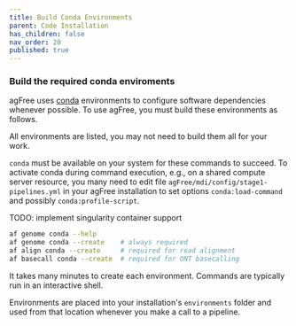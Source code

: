```yaml
---
title: Build Conda Environments
parent: Code Installation
has_children: false
nav_order: 20
published: true
---
```


### Build the required conda enviroments

agFree uses [conda](https://docs.conda.io/en/latest/) environments to 
configure software dependencies whenever possible. To use agFree, you must build 
these environments as follows. 

All environments are listed, 
you may not need to build them all for your work.

`conda` must be available on your system for these commands to succeed.
To activate conda during command execution, e.g., on a shared compute
server resource, you many need to edit file 
`agFree/mdi/config/stage1-pipelines.yml` in your agFree installation
to set options `conda:load-command` and possibly `conda:profile-script`.

TODO: implement singularity container support

```sh
af genome conda --help
af genome conda --create    # always required
af align conda --create     # required for read alignment
af basecall conda --create  # required for ONT basecalling
```

It takes many minutes to create each environment.
Commands are typically run in an interactive shell.

Environments are placed into your installation's `environments` folder
and used from that location whenever you make a call to a pipeline.
